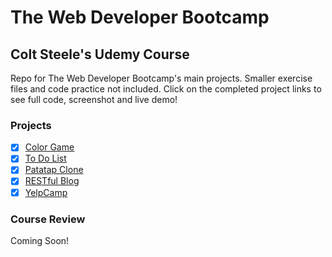 # The Web Developer Bootcamp

## Colt Steele's Udemy Course

Repo for The Web Developer Bootcamp's main projects. Smaller exercise files and code practice not included. Click on the completed project links to see full code, screenshot and live demo!

### Projects
- [x] [Color Game](https://github.com/mairamartinsk/webdev-bootcamp/tree/master/color-game)
- [x] [To Do List](https://github.com/mairamartinsk/webdev-bootcamp/tree/master/todo-app)
- [x] [Patatap Clone](https://github.com/mairamartinsk/webdev-bootcamp/tree/master/patatap)
- [x] [RESTful Blog](https://github.com/mairamartinsk/webdev-bootcamp/tree/master/blog-app)
- [x] [YelpCamp](https://github.com/mairamartinsk/webdev-bootcamp/tree/master/yelp-camp)

### Course Review

Coming Soon!
